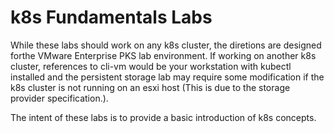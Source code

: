# k8s Fundamentals Labs

While these labs should work on any k8s cluster, the diretions are designed forthe VMware Enterprise PKS lab environment. If working on another k8s cluster, references to cli-vm would be your workstation with kubectl installed and the persistent storage lab may require some modification if the k8s cluster is not running on an esxi host (This is due to the storage provider specification.).

The intent of these labs is to provide a basic introduction of k8s concepts.
